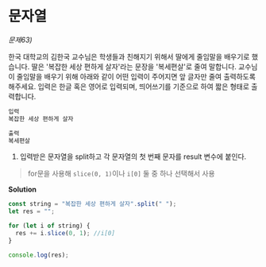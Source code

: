 # 문자열

_문제63)_

한국 대학교의 김한국 교수님은 학생들과 친해지기 위해서 딸에게 줄임말을 배우기로 했습니다. 딸은 '복잡한 세상 편하게 살자'라는 문장을 '복세편살'로 줄여 말합니다. 교수님이 줄임말을 배우기 위해 아래와 같이 어떤 입력이 주어지면 앞 글자만 줄여 출력하도록 해주세요. 입력은 한글 혹은 영어로 입력되며, 띄어쓰기를 기준으로 하여 짧은 형태로 출력합니다.

```javascript
입력
복잡한 세상 편하게 살자

출력
복세편살
```

1. 입력받은 문자열을 split하고 각 문자열의 첫 번째 문자를 result 변수에 붙인다.

> for문을 사용해 `slice(0, 1)`이나 `i[0]` 둘 중 하나 선택해서 사용

**Solution**

```javascript
const string = "복잡한 세상 편하게 살자".split(" ");
let res = "";

for (let i of string) {
  res += i.slice(0, 1); //i[0]
}

console.log(res);
```
